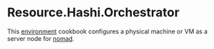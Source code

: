 # Resource.Hashi.Orchestrator

This [environment](http://blog.vialstudios.com/the-environment-cookbook-pattern/#theenvironmentcookbook) cookbook configures
a physical machine or VM as a server node for [nomad](https://nomadproject.io).
